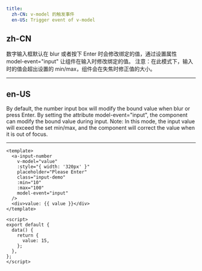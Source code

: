```yaml
title:
  zh-CN: v-model 的触发事件
  en-US: Trigger event of v-model
```

## zh-CN

数字输入框默认在 blur 或者按下 Enter 时会修改绑定的值，通过设置属性 model-event="input" 让组件在输入时修改绑定的值。
注意：在此模式下，输入时的值会超出设置的 min/max，组件会在失焦时修正值的大小。

---

## en-US

By default, the number input box will modify the bound value when blur or press Enter. By setting the attribute model-event="input", the component can modify the bound value during input.
Note: In this mode, the input value will exceed the set min/max, and the component will correct the value when it is out of focus.

---

```vue
<template>
  <a-input-number
    v-model="value"
    :style="{ width: '320px' }"
    placeholder="Please Enter"
    class="input-demo"
    :min="10"
    :max="100"
    model-event="input"
  />
  <div>value: {{ value }}</div>
</template>

<script>
export default {
  data() {
    return {
      value: 15,
    };
  },
};
</script>
```
